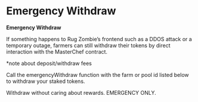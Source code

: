 # Emergency Withdraw

**Emergency Withdraw**

If something happens to Rug Zombie’s frontend such as a DDOS attack or a temporary outage, farmers can still withdraw their tokens by direct interaction with the MasterChef contract.

\*note about deposit/withdraw fees

Call the emergencyWithdraw function with the farm or pool id listed below to withdraw your staked tokens.

Withdraw without caring about rewards. EMERGENCY ONLY.

